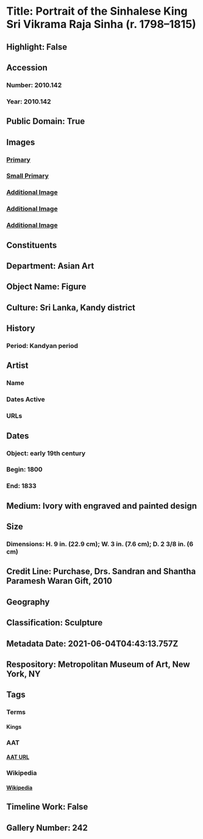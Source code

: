 # Title: Portrait of the Sinhalese King Sri Vikrama Raja Sinha (r. 1798–1815)
## Highlight: False
## Accession
### Number: 2010.142
### Year: 2010.142
## Public Domain: True
## Images
### [Primary](https://images.metmuseum.org/CRDImages/as/original/DP240203.jpg)
### [Small Primary](https://images.metmuseum.org/CRDImages/as/web-large/DP240203.jpg)
### [Additional Image](https://images.metmuseum.org/CRDImages/as/original/DP240205.jpg)
### [Additional Image](https://images.metmuseum.org/CRDImages/as/original/DP240204.jpg)
### [Additional Image](https://images.metmuseum.org/CRDImages/as/original/DP240191.jpg)
## Constituents
## Department: Asian Art
## Object Name: Figure
## Culture: Sri Lanka, Kandy district
## History
### Period: Kandyan period
## Artist
### Name
### Dates Active
### URLs
## Dates
### Object: early 19th century
### Begin: 1800
### End: 1833
## Medium: Ivory with engraved and painted design
## Size
### Dimensions: H. 9 in. (22.9 cm); W. 3 in. (7.6 cm); D. 2 3/8 in. (6 cm)
## Credit Line: Purchase, Drs. Sandran and Shantha Paramesh Waran Gift, 2010
## Geography
## Classification: Sculpture
## Metadata Date: 2021-06-04T04:43:13.757Z
## Respository: Metropolitan Museum of Art, New York, NY
## Tags
### Terms
#### Kings
### AAT
#### [AAT URL](http://vocab.getty.edu/page/aat/300025481)
### Wikipedia
#### [Wikipedia]()
## Timeline Work: False
## Gallery Number: 242